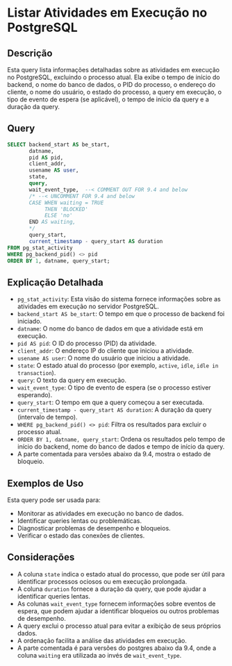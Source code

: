 # Listar Atividades em Execução no PostgreSQL

## Descrição

Esta query lista informações detalhadas sobre as atividades em execução no PostgreSQL, excluindo o processo atual. Ela exibe o tempo de início do backend, o nome do banco de dados, o PID do processo, o endereço do cliente, o nome do usuário, o estado do processo, a query em execução, o tipo de evento de espera (se aplicável), o tempo de início da query e a duração da query.

## Query

```sql
SELECT backend_start AS be_start,
       datname,
       pid AS pid,
       client_addr,
       usename AS user,
       state,
       query,
       wait_event_type,  --< COMMENT OUT FOR 9.4 and below
       /* --< UNCOMMENT FOR 9.4 and below
       CASE WHEN waiting = TRUE
            THEN 'BLOCKED'
            ELSE 'no'
       END AS waiting,
       */
       query_start,
       current_timestamp - query_start AS duration
FROM pg_stat_activity
WHERE pg_backend_pid() <> pid
ORDER BY 1, datname, query_start;
```

## Explicação Detalhada

* `pg_stat_activity`: Esta visão do sistema fornece informações sobre as atividades em execução no servidor PostgreSQL.
* `backend_start AS be_start`: O tempo em que o processo de backend foi iniciado.
* `datname`: O nome do banco de dados em que a atividade está em execução.
* `pid AS pid`: O ID do processo (PID) da atividade.
* `client_addr`: O endereço IP do cliente que iniciou a atividade.
* `usename AS user`: O nome do usuário que iniciou a atividade.
* `state`: O estado atual do processo (por exemplo, `active`, `idle`, `idle in transaction`).
* `query`: O texto da query em execução.
* `wait_event_type`: O tipo de evento de espera (se o processo estiver esperando).
* `query_start`: O tempo em que a query começou a ser executada.
* `current_timestamp - query_start AS duration`: A duração da query (intervalo de tempo).
* `WHERE pg_backend_pid() <> pid`: Filtra os resultados para excluir o processo atual.
* `ORDER BY 1, datname, query_start`: Ordena os resultados pelo tempo de início do backend, nome do banco de dados e tempo de início da query.
* A parte comentada para versões abaixo da 9.4, mostra o estado de bloqueio.

## Exemplos de Uso

Esta query pode ser usada para:

* Monitorar as atividades em execução no banco de dados.
* Identificar queries lentas ou problemáticas.
* Diagnosticar problemas de desempenho e bloqueios.
* Verificar o estado das conexões de clientes.

## Considerações

* A coluna `state` indica o estado atual do processo, que pode ser útil para identificar processos ociosos ou em execução prolongada.
* A coluna `duration` fornece a duração da query, que pode ajudar a identificar queries lentas.
* As colunas `wait_event_type` fornecem informações sobre eventos de espera, que podem ajudar a identificar bloqueios ou outros problemas de desempenho.
* A query exclui o processo atual para evitar a exibição de seus próprios dados.
* A ordenação facilita a análise das atividades em execução.
* A parte comentada é para versões do postgres abaixo da 9.4, onde a coluna `waiting` era utilizada ao invés de `wait_event_type`.
